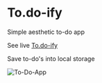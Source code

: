 # To.do-ify
 Simple aesthetic to-do app
 
 See live <a href="https://www.dulixhuljano.eu/todoify">To.do-ify</a>
 
 Save to-do's into local storage
 
![To-Do-App](https://user-images.githubusercontent.com/60512956/137230601-f680aa1a-85cf-4918-8c43-4704b74746e3.png)
